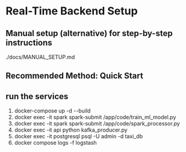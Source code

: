 # Real-Time Backend Setup

## Manual setup (alternative) for step-by-step instructions
./docs/MANUAL_SETUP.md

## Recommended Method: Quick Start
## run the services
1. docker-compose up -d --build
2. docker exec -it spark spark-submit /app/code/train_ml_model.py
3. docker exec -it spark spark-submit /app/code/spark_processor.py
4. docker exec -it api python kafka_producer.py
5. docker exec -it postgresql psql -U admin -d taxi_db
6. docker compose logs -f logstash
